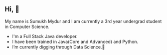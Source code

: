   Hi, 👋
 -----------------------------------------------------------------------------------------------------------------------------------------------------------------------------------
 My name is Sumukh Mydur and I am currently a 3rd year undergrad student in Computer Science.
 
- I'm a Full Stack Java developer.
- I have been trained in Java(Core and Advanced) and Python. 
- I’m currently digging through Data Science.🌱

<!---
sumukh-m/sumukh-m is a ✨ special ✨ repository because its `README.md` (this file) appears on your GitHub profile.
You can click the Preview link to take a look at your changes.
--->
